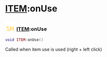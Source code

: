 # [ITEM](../item/README.md):onUse

### <img src="../../.gitbook/assets/shared.png" width="32" height="32" /> [ITEM](../item/README.md):onUse

```lua
void ITEM:onUse()
```

Called when item use is used (right + left click)<br>
